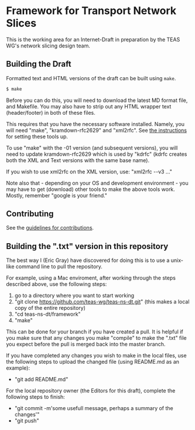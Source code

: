 # Framework for Transport Network Slices

This is the working area for an Internet-Draft in preparation by the TEAS WG's network slicing design team.

## Building the Draft

Formatted text and HTML versions of the draft can be built using `make`.

```sh
$ make
```

Before you can do this, you will need to download the latest MD format file, and Makefile.  You may also have to strip out any HTML wrapper text (header/footer) in both of these files.

This requires that you have the necessary software installed. Namely, you will need "make", "kramdown-rfc2629" and "xml2rfc". See
[the instructions](https://github.com/martinthomson/i-d-template/blob/master/doc/SETUP.md) for setting these tools up.

To use "make" with the -01 version (and subsequent versions), you will need to update kramdown-rfc2629 which is used by "kdrfc" (kdrfc creates both the XML and Text versions with the same base name).

If you wish to use xml2rfc on the XML version, use: "xml2rfc --v3 ..."

Note also that - depending on your OS and development environment - you may have to get (download) other tools to make the above tools work.  Mostly, remember "google is your friend."


## Contributing

See the
[guidelines for contributions](https://github.com/teas-wg/teas-ns-dt/framework/blob/master/CONTRIBUTING.md).

## Building the ".txt" version in this repository

The best way I (Eric Gray) have discovered for doing this is to use a unix-like command line to pull the repository.

For example, using a Mac enviroment, after working through the steps described above, use the following steps:

1) go to a directory where you want to start working
2) "git clone https://github.com/teas-wg/teas-ns-dt.git"
   (this makes a local copy of the entire repository)
3) "cd teas-ns-dt/framework"
4) "make"

This can be done for your branch if you have created a pull.  It is helpful if you make sure that any changes you make "compile" to make the ".txt" file you expect before the pull is merged back into the master branch.

If you have completed any changes you wish to make in the local files, use the following steps to upload the changed file (using README.md as an example):

- "git add README.md"

For the local repository owner (the Editors for this draft), complete the following steps to finish:

- "git commit -m'some usefull message, perhaps a summary of the changes'"
- "git push"


